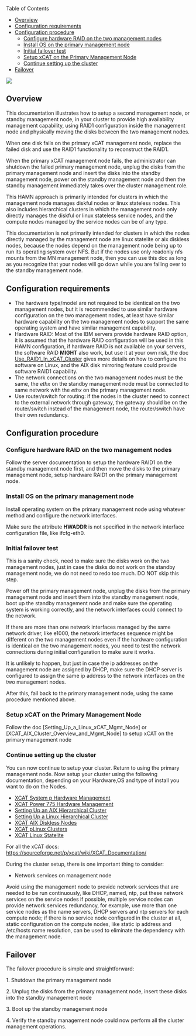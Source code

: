 <!-- START doctoc generated TOC please keep comment here to allow auto update -->
<!-- DON'T EDIT THIS SECTION, INSTEAD RE-RUN doctoc TO UPDATE -->
Table of Contents

- [Overview](#overview)
- [Configuration requirements](#configuration-requirements)
- [Configuration procedure](#configuration-procedure)
  - [Configure hardware RAID on the two management nodes](#configure-hardware-raid-on-the-two-management-nodes)
  - [Install OS on the primary management node](#install-os-on-the-primary-management-node)
  - [Initial failover test](#initial-failover-test)
  - [Setup xCAT on the Primary Management Node](#setup-xcat-on-the-primary-management-node)
  - [Continue setting up the cluster](#continue-setting-up-the-cluster)
- [Failover](#failover)

<!-- END doctoc generated TOC please keep comment here to allow auto update -->

![](http://sourceforge.net/p/xcat/wiki/XCAT_Documentation/attachment/Official-xcat-doc.png)


## Overview

This documentation illustrates how to setup a second management node, or standby management node, in your cluster to provide high availability management capability, using RAID1 configuration inside the management node and physically moving the disks between the two management nodes. 

When one disk fails on the primary xCAT management node, replace the failed disk and use the RAID1 functionality to reconstruct the RAID1. 

When the primary xCAT management node fails, the administrator can shutdown the failed primary management node, unplug the disks from the primary management node and insert the disks into the standby management node, power on the standby management node and then the standby management immediately takes over the cluster management role. 

This HAMN approach is primarily intended for clusters in which the management node manages diskful nodes or linux stateless nodes. This also includes hierarchical clusters in which the management node only directly manages the diskful or linux stateless service nodes, and the compute nodes managed by the service nodes can be of any type. 

This documentation is not primarily intended for clusters in which the nodes directly managed by the management node are linux statelite or aix diskless nodes, because the nodes depend on the management node being up to run its operating system over NFS. But if the nodes use only readonly nfs mounts from the MN management node, then you can use this doc as long as you recognize that your nodes will go down while you are failing over to the standby management node. 

## Configuration requirements

  * The hardware type/model are not required to be identical on the two management nodes, but it is recommended to use similar hardware configuration on the two management nodes, at least have similar hardware capability on the two management nodes to support the same operating system and have similar management capability. 
  * Hardware RAID: Most of the IBM servers provide hardware RAID option, it is assumed that the hardware RAID configuration will be used in this HAMN configuration, if hardware RAID is not available on your servers, the software RAID **MIGHT** also work, but use it at your own risk, the doc [Use_RAID1_In_xCAT_Cluster](Use_RAID1_In_xCAT_Cluster) gives more details on how to configure the software on Linux, and the AIX disk mirroring feature could provide software RAID1 capability. 
  * The network connections on the two management nodes must be the same, the _ethx_ on the standby management node must be connected to same network with the _ethx_ on the primary management node. 
  * Use router/switch for routing: if the nodes in the cluster need to connect to the external network through gateway, the gateway should be on the router/switch instead of the management node, the router/switch have their own redundancy. 

## Configuration procedure

### Configure hardware RAID on the two management nodes

Follow the server documentation to setup the hardware RAID1 on the standby management node first, and then move the disks to the primary management node, setup hardware RAID1 on the primary management node. 

### Install OS on the primary management node

Install operating system on the primary management node using whatever method and configure the network interfaces. 

Make sure the attribute **HWADDR** is not specified in the network interface configuration file, like ifcfg-eth0. 

### Initial failover test

This is a sanity check, need to make sure the disks work on the two management nodes, just in case the disks do not work on the standby management node, we do not need to redo too much. DO NOT skip this step. 

Power off the primary management node, unplug the disks from the primary management node and insert them into the standby management node, boot up the standby management node and make sure the operating system is working correctly, and the network interfaces could connect to the network. 

If there are more than one network interfaces managed by the same network driver, like e1000, the network interfaces sequence might be different on the two management nodes even if the hardware configuration is identical on the two management nodes, you need to test the network connections during initial configuration to make sure it works. 

It is unlikely to happen, but just in case the ip addresses on the management node are assigned by DHCP, make sure the DHCP server is configured to assign the same ip address to the network interfaces on the two management nodes. 

After this, fail back to the primary management node, using the same procedure mentioned above. 

### Setup xCAT on the Primary Management Node

Follow the doc [Setting_Up_a_Linux_xCAT_Mgmt_Node] or [XCAT_AIX_Cluster_Overview_and_Mgmt_Node] to setup xCAT on the primary management node 

### Continue setting up the cluster

You can now continue to setup your cluster. Return to using the primary management node. Now setup your cluster using the following documentation, depending on your Hardware,OS and type of install you want to do on the Nodes. 

  * [XCAT System p Hardware Management](XCAT_System_p_Hardware_Management) 
  * [XCAT Power 775 Hardware Management](XCAT_Power_775_Hardware_Management)
  * [Setting Up an AIX Hierarchical Cluster](Setting_Up_an_AIX_Hierarchical_Cluster) 
  * [Setting Up a Linux Hierarchical Cluster](Setting_Up_a_Linux_Hierarchical_Cluster) 
  * [XCAT AIX Diskless Nodes](XCAT_AIX_Diskless_Nodes) 
  * [XCAT pLinux Clusters](XCAT_pLinux_Clusters) 
  * [XCAT Linux Statelite](XCAT_Linux_Statelite) 

For all the xCAT docs: https://sourceforge.net/p/xcat/wiki/XCAT_Documentation/

During the cluster setup, there is one important thing to consider: 

  * Network services on management node 

Avoid using the management node to provide network services that are needed to be run continuously, like DHCP, named, ntp, put these network services on the service nodes if possible, multiple service nodes can provide network services redundancy, for example, use more than one service nodes as the name servers, DHCP servers and ntp servers for each compute node; if there is no service node configured in the cluster at all, static configuration on the compute nodes, like static ip address and /etc/hosts name resolution, can be used to eliminate the dependency with the management node. 

## Failover

The failover procedure is simple and straightforward: 

1\. Shutdown the primary management node 

2\. Unplug the disks from the primary management node, insert these disks into the standby management node 

3\. Boot up the standby management node 

4\. Verify the standby management node could now perform all the cluster management operations. 
